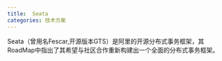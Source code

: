 ```yaml
---
title:  Seata
categories: 技术方案
---
```

Seata（曾用名Fescar,开源版本GTS）是阿里的开源分布式事务框架，其RoadMap中指出了其希望与社区合作重新构建出一个全面的分布式事务框架。
